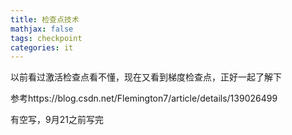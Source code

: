 ```yaml
---
title: 检查点技术
mathjax: false
tags: checkpoint
categories: it
---
```


以前看过激活检查点看不懂，现在又看到梯度检查点，正好一起了解下

<!--more-->
参考https://blog.csdn.net/Flemington7/article/details/139026499

有空写，9月21之前写完